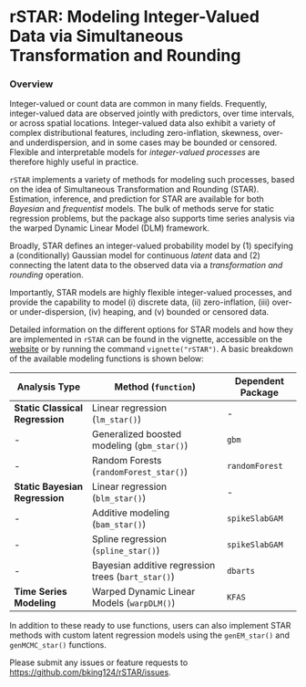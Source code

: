 
<!-- README.md is generated from README.Rmd. Please edit that file -->

# rSTAR: Modeling Integer-Valued Data via Simultaneous Transformation and Rounding

### Overview

Integer-valued or count data are common in many fields. Frequently,
integer-valued data are observed jointly with predictors, over time
intervals, or across spatial locations. Integer-valued data also exhibit
a variety of complex distributional features, including zero-inflation,
skewness, over- and underdispersion, and in some cases may be bounded or
censored. Flexible and interpretable models for *integer-valued
processes* are therefore highly useful in practice.

`rSTAR` implements a variety of methods for modeling such processes,
based on the idea of Simultaneous Transformation and Rounding (STAR).
Estimation, inference, and prediction for STAR are available for both
*Bayesian* and *frequentist* models. The bulk of methods serve for
static regression problems, but the package also supports time series
analysis via the warped Dynamic Linear Model (DLM) framework.

Broadly, STAR defines an integer-valued probability model by (1)
specifying a (conditionally) Gaussian model for continuous *latent* data
and (2) connecting the latent data to the observed data via a
*transformation and rounding* operation.

Importantly, STAR models are highly flexible integer-valued processes,
and provide the capability to model (i) discrete data, (ii)
zero-inflation, (iii) over- or under-dispersion, (iv) heaping, and (v)
bounded or censored data.

Detailed information on the different options for STAR models and how
they are implemented in `rSTAR` can be found in the vignette, accessible
on the [website](https://bking124.github.io/rSTAR/articles/rSTAR.html)
or by running the command `vignette("rSTAR")`. A basic breakdown of the
available modeling functions is shown below:

| Analysis Type                   | Method (`function`)                                | Dependent Package |
|---------------------------------|----------------------------------------------------|-------------------|
| **Static Classical Regression** | Linear regression (`lm_star()`)                    | \-                |
| \-                              | Generalized boosted modeling (`gbm_star()`)        | `gbm`             |
| \-                              | Random Forests (`randomForest_star()`)             | `randomForest`    |
| **Static Bayesian Regression**  | Linear regression (`blm_star()`)                   | \-                |
| \-                              | Additive modeling (`bam_star()`)                   | `spikeSlabGAM`    |
| \-                              | Spline regression (`spline_star()`)                | `spikeSlabGAM`    |
| \-                              | Bayesian additive regression trees (`bart_star()`) | `dbarts`          |
| **Time Series Modeling**        | Warped Dynamic Linear Models (`warpDLM()`)         | `KFAS`            |

In addition to these ready to use functions, users can also implement
STAR methods with custom latent regression models using the
`genEM_star()` and `genMCMC_star()` functions.

Please submit any issues or feature requests to
<https://github.com/bking124/rSTAR/issues>.
